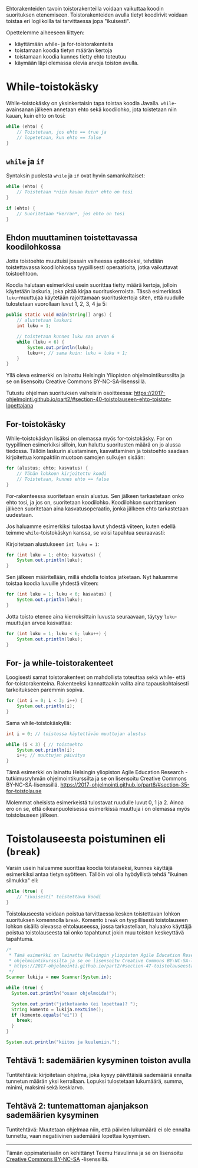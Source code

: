 Ehtorakenteiden tavoin toistorakenteilla voidaan vaikuttaa koodin suorituksen etenemiseen. Toistorakenteiden avulla tietyt koodirivit voidaan toistaa eri logiikoilla tai tarvittaessa jopa "ikuisesti".

Opettelemme aiheeseen liittyen:

* käyttämään while- ja for-toistorakenteita
* toistamaan koodia tietyn määrän kertoja
* toistamaan koodia kunnes tietty ehto toteutuu
* käymään läpi olemassa olevia arvoja toiston avulla.


# While-toistokäsky

While-toistokäsky on yksinkertaisin tapa toistaa koodia Javalla. `while`-avainsanan jälkeen annetaan ehto sekä koodilohko, jota toistetaan niin kauan, kuin ehto on tosi:

```java
while (ehto) {
    // Toistetaan, jos ehto == true ja 
    // lopetetaan, kun ehto == false
}
```

## `while` ja `if`

Syntaksin puolesta `while` ja `if` ovat hyvin samankaltaiset:

```java
while (ehto) {
    // Toistetaan *niin kauan kuin* ehto on tosi
}

if (ehto) {
    // Suoritetaan *kerran*, jos ehto on tosi
}
```

## Ehdon muuttaminen toistettavassa koodilohkossa

Jotta toistoehto muuttuisi jossain vaiheessa epätodeksi, tehdään toistettavassa koodilohkossa tyypillisesti operaatioita, jotka vaikuttavat toistoehtoon. 

Koodia halutaan esimerkiksi usein suorittaa tietty määrä kertoja, jolloin käytetään laskuria, joka pitää kirjaa suorituskerroista. Tässä esimerkissä `luku`-muuttujaa käytetään rajoittamaan suorituskertoja siten, että ruudulle tulostetaan vuorollaan luvut 1, 2, 3, 4 ja 5:

```java
public static void main(String[] args) {
    // alustetaan laskuri
    int luku = 1;

    // toistetaan kunnes luku saa arvon 6
    while (luku < 6) {
        System.out.println(luku);
        luku++; // sama kuin: luku = luku + 1;
    }
}
```

Yllä oleva esimerkki on lainattu Helsingin Yliopiston ohjelmointikurssilta ja se on lisensoitu Creative Commons BY-NC-SA-lisenssillä.

Tutustu ohjelman suorituksen vaiheisiin osoitteessa: https://2017-ohjelmointi.github.io/part2/#section-40-toistolauseen-ehto-toiston-lopettajana


## For-toistokäsky

While-toistokäskyn lisäksi on olemassa myös for-toistokäsky. For on tyypillinen esimerkiksi silloin, kun haluttu suoritusten määrä on jo alussa tiedossa. Tällöin laskurin alustaminen, kasvattaminen ja toistoehto saadaan kirjoitettua kompaktiin muotoon samojen sulkujen sisään:

```java
for (alustus; ehto; kasvatus) {
    // Tähän lohkoon kirjoitettu koodi 
    // Toistetaan, kunnes ehto == false
}
```

For-rakenteessa suoritetaan ensin alustus. Sen jälkeen tarkastetaan onko ehto tosi, ja jos on, suoritetaan koodilohko. Koodilohkon suorittamisen jälkeen suoritetaan aina kasvatusoperaatio, jonka jälkeen ehto tarkastetaan uudestaan.

Jos haluamme esimerkiksi tulostaa luvut yhdestä viiteen, kuten edellä teimme `while`-toistokäskyn kanssa, se voisi tapahtua seuraavasti:

Kirjoitetaan alustukseen `int luku = 1`:

```java
for (int luku = 1; ehto; kasvatus) {
    System.out.println(luku);
}
```

Sen jälkeen määritellään, millä ehdolla toistoa jatketaan. Nyt haluamme toistaa koodia luvuille yhdestä viiteen:

```java
for (int luku = 1; luku < 6; kasvatus) {
    System.out.println(luku);
}
```

Jotta toisto etenee aina kierroksittain luvusta seuraavaan, täytyy `luku`-muuttujan arvoa kasvattaa:

```java
for (int luku = 1; luku < 6; luku++) {
    System.out.println(luku);
}
```

## For- ja while-toistorakenteet

Loogisesti samat toistorakenteet on mahdollista toteuttaa sekä while- että for-toistorakenteina. Rakenteeksi kannattaakin valita aina tapauskohtaisesti tarkoitukseen paremmin sopiva.

```java
for (int i = 0; i < 3; i++) {
    System.out.println(i); 
}
```

Sama while-toistokäskyllä:

```java
int i = 0; // toistossa käytettävän muuttujan alustus 

while (i < 3) { // toistoehto 
    System.out.println(i); 
    i++; // muuttujan päivitys
}
```

Tämä esimerkki on lainattu Helsingin yliopiston Agile Education Research -tutkimusryhmän ohjelmointikurssilta ja se on lisensoitu Creative Commons BY-NC-SA-lisenssillä. https://2017-ohjelmointi.github.io/part6/#section-35-for-toistolause 

Molemmat oheisista esimerkeistä tulostavat ruudulle luvut 0, 1 ja 2. Ainoa ero on se, että oikeanpuoleisessa esimerkissä muuttuja i on olemassa myös toistolauseen jälkeen.

# Toistolauseesta poistuminen eli (`break`)

Varsin usein haluamme suorittaa koodia toistaiseksi, kunnes käyttäjä esimerkiksi antaa tietyn syötteen. Tällöin voi olla hyödyllistä tehdä "ikuinen silmukka" eli:

```java
while (true) {
    // "ikuisesti" toistettava koodi
}
```

Toistolauseesta voidaan poistua tarvittaessa kesken toistettavan lohkon suorituksen komennolla `break`. Komento `break` on tyypillisesti toistolauseen lohkon sisällä olevassa ehtolauseessa, jossa tarkastellaan, haluaako käyttäjä poistua toistolauseesta tai onko tapahtunut jokin muu toiston keskeyttävä tapahtuma.

```java
/* 
 * Tämä esimerkki on lainattu Helsingin yliopiston Agile Education Research -tutkimusryhmän
 * ohjelmointikurssilta ja se on lisensoitu Creative Commons BY-NC-SA-lisenssillä. 
 * https://2017-ohjelmointi.github.io/part2/#section-47-toistolauseesta-poistuminen 
 */
Scanner lukija = new Scanner(System.in);

while (true) {
  System.out.println("osaan ohjelmoida!");

  System.out.print("jatketaanko (ei lopettaa)? ");
  String komento = lukija.nextLine();
  if (komento.equals("ei")) {
    break;
  }
}

System.out.println("kiitos ja kuulemiin.");
```

## Tehtävä 1: sademäärien kysyminen toiston avulla

Tuntitehtävä: kirjoitetaan ohjelma, joka kysyy päivittäisiä sademääriä ennalta tunnetun määrän yksi kerrallaan. Lopuksi tulostetaan lukumäärä, summa, minimi, maksimi sekä keskiarvo.


## Tehtävä 2: tuntemattoman ajanjakson sademäärien kysyminen

Tuntitehtävä: Muutetaan ohjelmaa niin, että päivien lukumäärä ei ole ennalta tunnettu, vaan negatiivinen sademäärä lopettaa kysymisen.


---

Tämän oppimateriaalin on kehittänyt Teemu Havulinna ja se on lisensoitu [Creative Commons BY-NC-SA](https://creativecommons.org/licenses/by-nc-sa/4.0/) -lisenssillä.